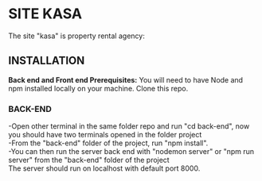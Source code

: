# SITE KASA

The site "kasa" is property rental agency:
<br>
## INSTALLATION

**Back end and Front end Prerequisites:** You will need to have Node and npm installed locally on your machine.
Clone this repo.

### BACK-END

-Open other terminal in the same folder repo and run "cd back-end", now you should have two terminals opened in the folder project
<br>
-From the "back-end" folder of the project, run "npm install".
<br>
-You can then run the server back end  with "nodemon server" or "npm run server" from the "back-end" folder of the project 
<br>
The server should run on localhost with default port 8000.